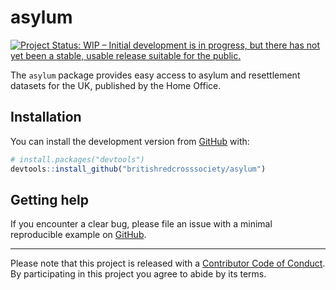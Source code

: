 
<!-- README.md is generated from README.Rmd. Please edit that file -->

# asylum

<!-- badges: start -->

[![Project Status: WIP – Initial development is in progress, but there
has not yet been a stable, usable release suitable for the
public.](https://www.repostatus.org/badges/latest/wip.svg)](https://www.repostatus.org/#wip)
<!-- badges: end -->

The `asylum` package provides easy access to asylum and resettlement
datasets for the UK, published by the Home Office.

## Installation

You can install the development version from
[GitHub](https://github.com/) with:

``` r
# install.packages("devtools")
devtools::install_github("britishredcrosssociety/asylum")
```

## Getting help

If you encounter a clear bug, please file an issue with a minimal
reproducible example on
[GitHub](https://github.com/britishredcrosssociety/asylum/issues).

------------------------------------------------------------------------

Please note that this project is released with a [Contributor Code of
Conduct](https://www.contributor-covenant.org/version/2/0/code_of_conduct/).
By participating in this project you agree to abide by its terms.

